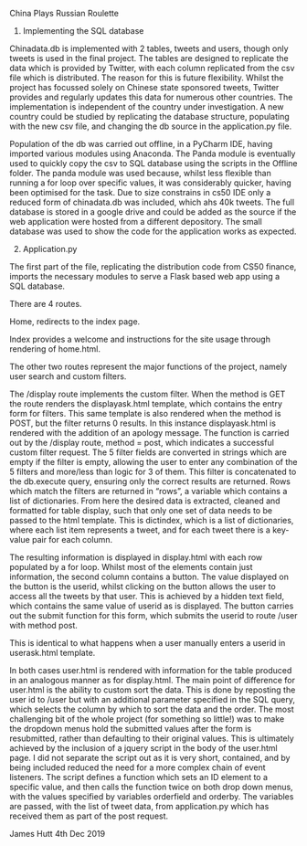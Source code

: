 China Plays Russian Roulette
1)	Implementing the SQL database

Chinadata.db is implemented with 2 tables, tweets and users, though only tweets is used in the final project. The tables are designed to replicate the data which is provided by Twitter, with each column replicated from the csv file which is distributed. The reason for this is future flexibility. Whilst the project has focussed solely on Chinese state sponsored tweets, Twitter provides and regularly updates this data for numerous other countries. The implementation is independent of the country under investigation. A new country could be studied by replicating the database structure, populating with the new csv file, and changing the db source in the application.py file.

Population of the db was carried out offline, in a PyCharm IDE, having imported various modules using Anaconda. The Panda module is eventually used to quickly copy the csv to SQL database using the scripts in the Offline folder. The panda module was used because, whilst less flexible than running a for loop over specific values, it was considerably quicker, having been optimised for the task. Due to size constrains in cs50 IDE only a reduced form of chinadata.db was included, which ahs 40k tweets. The full database is stored in a google drive and could be added as the source if the web application were hosted from a different depository. The small database was used to show the code for the application works as expected.

2)	Application.py

The first part of the file, replicating the distribution code from CS50 finance, imports the necessary modules to serve a Flask based web app using a SQL database.

There are 4 routes.

Home, redirects to the index page.

Index provides a welcome and instructions for the site usage through rendering of home.html.

The other two routes represent the major functions of the project, namely user search and custom filters.

The /display route implements the custom filter. When the method is GET the route renders the displayask.html template, which contains the entry form for filters. This same template is also rendered when the method is POST, but the filter returns 0 results. In this instance displayask.html is rendered with the addition of an apology message. The function is carried out by the /display route,  method = post, which indicates a successful custom filter request. The 5 filter fields are converted in strings which are empty if the filter is empty, allowing the user to enter any combination of the 5 filters and more/less than logic for 3 of them. This filter is concatenated to the db.execute query, ensuring only the correct results are returned.
Rows which match the filters are returned in “rows”, a variable which contains a list of dictionaries. From here the desired data is extracted, cleaned and formatted for table display, such that only one set of data needs to be passed to the html template. This is dictindex, which is a list of dictionaries, where each list item represents a tweet, and for each tweet there is a key-value pair for each column.

The resulting information is displayed in display.html with each row populated by a for loop. Whilst most of the <td> elements contain just information, the second column contains a button. The value displayed on the button is the userid, whilst clicking on the button allows the user to access all the tweets by that user. This is achieved by a hidden text field, which contains the same value of userid as is displayed. The button carries out the submit function for this form, which submits the userid to route /user with method post.

This is identical to what happens when a user manually enters a userid in userask.html template.

In both cases user.html is rendered with information for the table produced in an analogous manner as for display.html. The main point of difference for user.html is the ability to custom sort the data. This is done by reposting the user id to /user but with an additional parameter specified in the SQL query, which selects the column by which to sort the data and the order. The most challenging bit of the whole project (for something so little!) was to make the dropdown menus hold the submitted values after the form is resubmitted, rather than defaulting to their original values. This is ultimately achieved by the inclusion of a jquery script in the body of the user.html page. I did not separate the script out as it is very short, contained, and by being included reduced the need for a more complex chain of event listeners. The script defines a function which sets an ID element to a specific value, and then calls the function twice on both drop down menus, with the values specified by variables orderfield and orderby. The variables are passed, with the list of tweet data, from application.py which has received them as part of the post request.

James Hutt
4th Dec 2019

